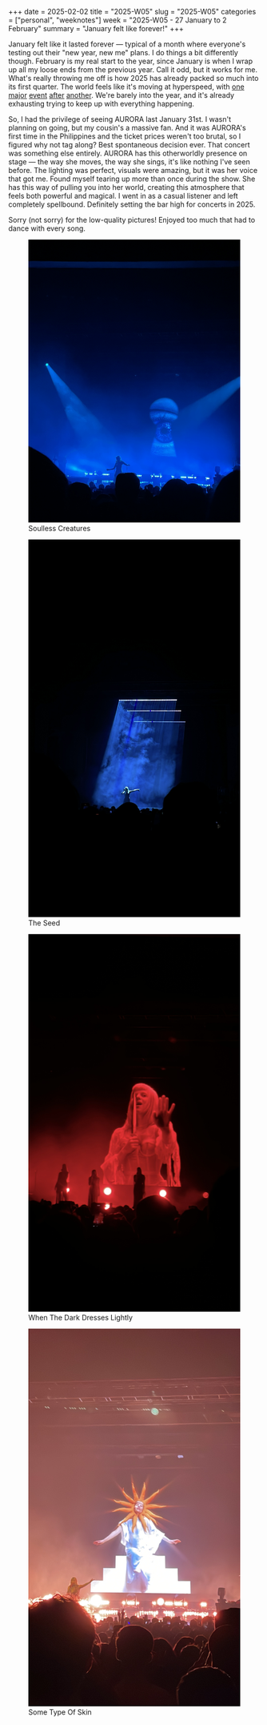 +++
date = 2025-02-02
title = "2025-W05"
slug = "2025-W05"
categories = ["personal", "weeknotes"]
week = "2025-W05 - 27 January to 2 February"
summary = "January felt like forever!"
+++

January felt like it lasted forever — typical of a month where everyone's testing out their "new year, new me" plans. I do things a bit differently though. February is my real start to the year, since January is when I wrap up all my loose ends from the previous year. Call it odd, but it works for me. What's really throwing me off is how 2025 has already packed so much into its first quarter. The world feels like it's moving at hyperspeed, with [one](https://www.wsj.com/tech/ai/oh-dear-did-someone-steal-something-from-openai-8e8a267c?mod=panda_wsj_author_alert) [major](https://www.aljazeera.com/opinions/2025/1/31/elon-musk-is-the-x-factor-in-the-new-trump-administration) [event](https://www.aljazeera.com/program/newsfeed/2025/1/30/video-shows-moment-us-passenger-plane-collides-with-helicopter) [after](https://www.rappler.com/newsbreak/data-documents/charts-adolescent-pregnancy-philippines/) [another](https://variety.com/2025/awards/news/karla-sofia-gascon-offensive-tweets-emilia-perez-1236291811/). We're barely into the year, and it's already exhausting trying to keep up with everything happening.

So, I had the privilege of seeing AURORA last January 31st. I wasn't planning on going, but my cousin's a massive fan. And it was AURORA's first time in the Philippines and the ticket prices weren't too brutal, so I figured why not tag along? Best spontaneous decision ever. That concert was something else entirely. AURORA has this otherworldly presence on stage — the way she moves, the way she sings, it's like nothing I've seen before. The lighting was perfect, visuals were amazing, but it was her voice that got me. Found myself tearing up more than once during the show. She has this way of pulling you into her world, creating this atmosphere that feels both powerful and magical. I went in as a casual listener and left completely spellbound. Definitely setting the bar high for concerts in 2025.

Sorry (not sorry) for the low-quality pictures! Enjoyed too much that had to dance with every song.

<figure>
<img src="aurora-1.jpg" alt="AURORA concert" data-action="zoom" >
<figcaption>Soulless Creatures</figcaption>
</figure>
<figure>
<img src="aurora-2.jpg" alt="AURORA concert" data-action="zoom" >
<figcaption>The Seed</figcaption>
</figure>

<figure>
<img src="aurora-3.jpg" alt="AURORA concert" data-action="zoom" >
<figcaption>When The Dark Dresses Lightly</figcaption>
</figure>
<figure>
<img src="aurora-4.jpg" alt="AURORA concert" data-action="zoom" >
<figcaption>Some Type Of Skin</figcaption>
</figure>